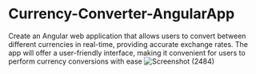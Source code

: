 # Currency-Converter-AngularApp

Create an Angular web application that allows users to convert between different currencies in real-time, providing accurate exchange rates. The app will offer a user-friendly interface, making it convenient for users to perform currency conversions with ease
![Screenshot (2484)](https://github.com/sreeparnaray/Currency-Converter-AngularApp/assets/67807475/470d5570-9ff0-4edd-9fe9-1d186c3624ba)
